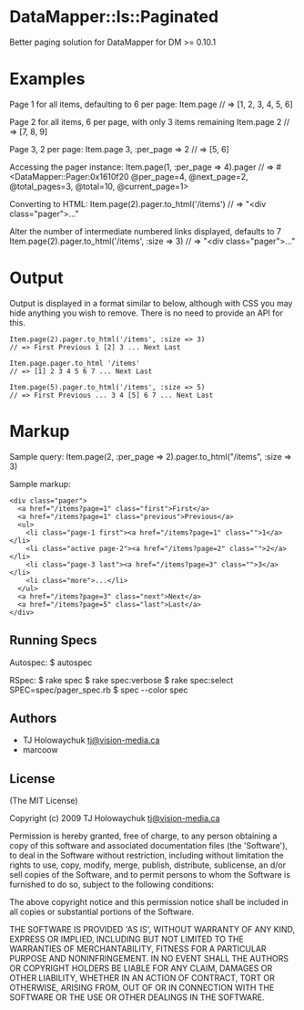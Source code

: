
# DataMapper::Is::Paginated

  Better paging solution for DataMapper for DM >= 0.10.1
  
# Examples

Page 1 for all items, defaulting to 6 per page:
    Item.page
    // => [1, 2, 3, 4, 5, 6]
    
Page 2 for all items, 6 per page, with only 3 items remaining
    Item.page 2
    // => [7, 8, 9]
    
Page 3, 2 per page:
    Item.page 3, :per_page => 2
    // => [5, 6]
    
Accessing the pager instance:
    Item.page(1, :per_page => 4).pager
    // => #<DataMapper::Pager:0x1610f20 @per_page=4, @next_page=2, @total_pages=3, @total=10, @current_page=1>
    
Converting to HTML:
    Item.page(2).pager.to_html('/items')
    // => "<div class=\"pager\">..."
    
Alter the number of intermediate numbered links displayed, defaults to 7
    Item.page(2).pager.to_html('/items', :size => 3)
    // => "<div class=\"pager\">..."
    
# Output

Output is displayed in a format similar to below, although 
with CSS you may hide anything you wish to remove. There is
no need to provide an API for this.

    Item.page(2).pager.to_html('/items', :size => 3)
    // => First Previous 1 [2] 3 ... Next Last
    
    Item.page.pager.to_html '/items'
    // => [1] 2 3 4 5 6 7 ... Next Last

    Item.page(5).pager.to_html('/items', :size => 5)
    // => First Previous ... 3 4 [5] 6 7 ... Next Last
    
# Markup

Sample query:
    Item.page(2, :per_page => 2).pager.to_html("/items", :size => 3)

Sample markup:

    <div class="pager">
      <a href="/items?page=1" class="first">First</a>
      <a href="/items?page=1" class="previous">Previous</a>
      <ul>
        <li class="page-1 first"><a href="/items?page=1" class="">1</a></li>
        <li class="active page-2"><a href="/items?page=2" class="">2</a></li>
        <li class="page-3 last"><a href="/items?page=3" class="">3</a></li>
        <li class="more">...</li>
      </ul>
      <a href="/items?page=3" class="next">Next</a>
      <a href="/items?page=5" class="last">Last</a>
    </div>
    
## Running Specs

Autospec:
    $ autospec
  
RSpec:
    $ rake spec
    $ rake spec:verbose
    $ rake spec:select SPEC=spec/pager_spec.rb
    $ spec --color spec
    
## Authors

 * TJ Holowaychuk <tj@vision-media.ca>
 * marcoow
    
## License

(The MIT License)

Copyright (c) 2009 TJ Holowaychuk <tj@vision-media.ca>

Permission is hereby granted, free of charge, to any person obtaining
a copy of this software and associated documentation files (the
'Software'), to deal in the Software without restriction, including
without limitation the rights to use, copy, modify, merge, publish,
distribute, sublicense, an d/or sell copies of the Software, and to
permit persons to whom the Software is furnished to do so, subject to
the following conditions:

The above copyright notice and this permission notice shall be
included in all copies or substantial portions of the Software.

THE SOFTWARE IS PROVIDED 'AS IS', WITHOUT WARRANTY OF ANY KIND,
EXPRESS OR IMPLIED, INCLUDING BUT NOT LIMITED TO THE WARRANTIES OF
MERCHANTABILITY, FITNESS FOR A PARTICULAR PURPOSE AND NONINFRINGEMENT.
IN NO EVENT SHALL THE AUTHORS OR COPYRIGHT HOLDERS BE LIABLE FOR ANY
CLAIM, DAMAGES OR OTHER LIABILITY, WHETHER IN AN ACTION OF CONTRACT,
TORT OR OTHERWISE, ARISING FROM, OUT OF OR IN CONNECTION WITH THE
SOFTWARE OR THE USE OR OTHER DEALINGS IN THE SOFTWARE.
